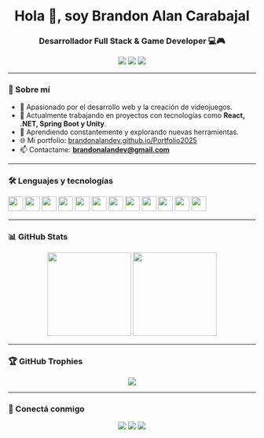 <h1 align="center">Hola 👋, soy Brandon Alan Carabajal</h1>
<h3 align="center">Desarrollador Full Stack & Game Developer 💻🎮</h3>

<p align="center">
  <a href="https://www.linkedin.com/in/brandon-alan-carabajal-97b294223/"><img src="https://img.shields.io/badge/-LinkedIn-0077B5?style=flat-square&logo=Linkedin&logoColor=white" /></a>
  <a href="mailto:brandoncarabajal@gmail.com"><img src="https://img.shields.io/badge/-Email-D14836?style=flat-square&logo=Gmail&logoColor=white" /></a>
  <a href="https://brandonalandev.github.io/Portfolio2025"><img src="https://img.shields.io/badge/-Portfolio-24292E?style=flat-square&logo=GitHub&logoColor=white" /></a>
</p>

---

### 🚀 Sobre mí

- 🎯 Apasionado por el desarrollo web y la creación de videojuegos.
- 💼 Actualmente trabajando en proyectos con tecnologías como **React, .NET, Spring Boot y Unity**.
- 🧠 Aprendiendo constantemente y explorando nuevas herramientas.
- 🌐 Mi portfolio: [brandonalandev.github.io/Portfolio2025](https://brandonalandev.github.io/Portfolio2025)
- 📫 Contactame: **brandonalandev@gmail.com**

---

### 🛠️ Lenguajes y tecnologías

<p align="left">
  <img src="https://cdn.jsdelivr.net/gh/devicons/devicon/icons/csharp/csharp-original.svg" height="30"/>
  <img src="https://cdn.jsdelivr.net/gh/devicons/devicon/icons/dot-net/dot-net-original.svg" height="30"/>
  <img src="https://cdn.jsdelivr.net/gh/devicons/devicon/icons/unity/unity-original.svg" height="30"/>
  <img src="https://cdn.jsdelivr.net/gh/devicons/devicon/icons/javascript/javascript-original.svg" height="30"/>
  <img src="https://cdn.jsdelivr.net/gh/devicons/devicon/icons/react/react-original.svg" height="30"/>
  <img src="https://cdn.jsdelivr.net/gh/devicons/devicon/icons/java/java-original.svg" height="30"/>
  <img src="https://cdn.jsdelivr.net/gh/devicons/devicon/icons/spring/spring-original.svg" height="30"/>
  <img src="https://cdn.jsdelivr.net/gh/devicons/devicon/icons/php/php-original.svg" height="30"/>
  <img src="https://cdn.jsdelivr.net/gh/devicons/devicon/icons/angularjs/angularjs-original.svg" height="30"/>
  <img src="https://cdn.jsdelivr.net/gh/devicons/devicon/icons/mysql/mysql-original.svg" height="30"/>
  <img src="https://cdn.jsdelivr.net/gh/devicons/devicon/icons/sqlite/sqlite-original.svg" height="30"/>
  <img src="https://cdn.jsdelivr.net/gh/devicons/devicon/icons/github/github-original.svg" height="30"/>
</p>

---

### 📊 GitHub Stats

<p align="center">
  <img src="https://github-readme-stats.vercel.app/api?username=BrandonAlanDev&show_icons=true&theme=tokyonight" height="170"/>
  <img src="https://github-readme-stats.vercel.app/api/top-langs/?username=BrandonAlanDev&layout=compact&theme=tokyonight" height="170"/>
</p>

---

### 🏆 GitHub Trophies

<p align="center">
  <img src="https://github-profile-trophy.vercel.app/?username=BrandonAlanDev&theme=onedark&no-frame=true&row=1&column=6" />
</p>

---

### 🔗 Conectá conmigo

<p align="center">
  <a href="https://www.linkedin.com/in/brandon-alan-carabajal-97b294223/"><img src="https://img.shields.io/badge/-LinkedIn-blue?style=flat-square&logo=linkedin&logoColor=white" /></a>
  <a href="mailto:brandoncarabajal@gmail.com"><img src="https://img.shields.io/badge/-Email-red?style=flat-square&logo=gmail&logoColor=white" /></a>
  <a href="https://brandonalandev.github.io/Portfolio2025"><img src="https://img.shields.io/badge/-Portfolio-black?style=flat-square&logo=github&logoColor=white" /></a>
</p>

